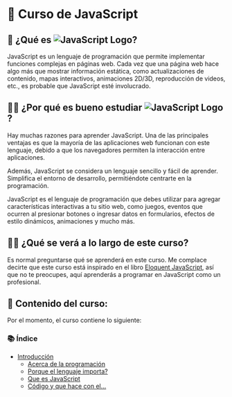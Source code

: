 # 📖 Curso de JavaScript

## 🤔 ¿Qué es ![JavaScript Logo](https://img.shields.io/badge/JavaScript-F7DF1E?style=flat&logo=javascript&logoColor=white)?

JavaScript es un lenguaje de programación que permite implementar funciones complejas en páginas web. Cada vez que una página web hace algo más que mostrar información estática, como actualizaciones de contenido, mapas interactivos, animaciones 2D/3D, reproducción de videos, etc., es probable que JavaScript esté involucrado.

## 🤷‍♂️ ¿Por qué es bueno estudiar ![JavaScript Logo](https://img.shields.io/badge/JavaScript-F7DF1E?style=flat&logo=javascript&logoColor=white)?

Hay muchas razones para aprender JavaScript. Una de las principales ventajas es que la mayoría de las aplicaciones web funcionan con este lenguaje, debido a que los navegadores permiten la interacción entre aplicaciones.

Además, JavaScript se considera un lenguaje sencillo y fácil de aprender. Simplifica el entorno de desarrollo, permitiéndote centrarte en la programación.

JavaScript es el lenguaje de programación que debes utilizar para agregar características interactivas a tu sitio web, como juegos, eventos que ocurren al presionar botones o ingresar datos en formularios, efectos de estilo dinámicos, animaciones y mucho más.

## 🧑‍💻 ¿Qué se verá a lo largo de este curso?

Es normal preguntarse qué se aprenderá en este curso. Me complace decirte que este curso está inspirado en el libro [Eloquent JavaScript](https://eloquentjs-es.thedojo.mx/Eloquent_JavaScript.pdf), así que no te preocupes, aquí aprenderás a programar en JavaScript como un profesional.

## 📁 Contenido del curso:

Por el momento, el curso contiene lo siguiente:

### 📚 Índice

- [Introducción](https://github.com/NGabrielHrz/Curso-JavaScript/tree/main/0-%20Introducción)
  - [Acerca de la programación](https://github.com/NGabrielHrz/Curso-JavaScript/tree/main/0-%20Introducción/Acerca%20de%20la%20programación)
  - [Porque el lenguaje importa?](https://github.com/NGabrielHrz/Curso-JavaScript/tree/main/0-%20Introducci%C3%B3n/Porque%20el%20lenguaje%20importa)
  - [Que es JavaScript](https://github.com/NGabrielHrz/Curso-JavaScript/tree/main/0-%20Introducci%C3%B3n/Que%20es%20JavaScript)
  - [Código y que hace con el...](https://github.com/NGabrielHrz/Curso-JavaScript/tree/main/0-%20Introducci%C3%B3n/Codigo%20y%20que%20hacer%20con%20el)
